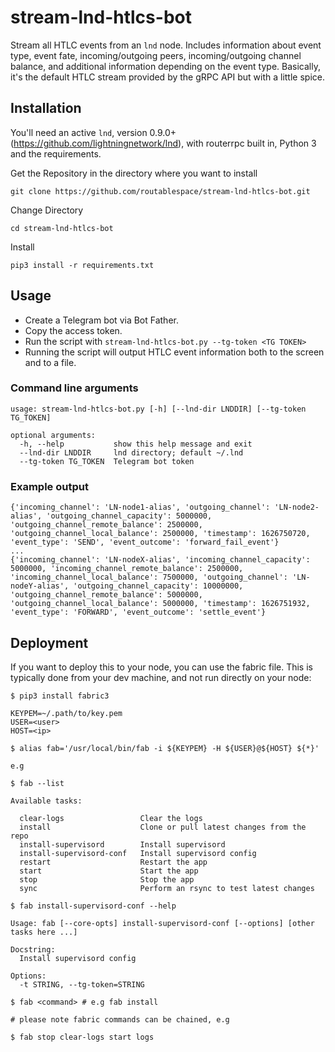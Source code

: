 # stream-lnd-htlcs-bot

Stream all HTLC events from an `lnd` node. Includes information about event type, event fate, incoming/outgoing peers, incoming/outgoing channel balance, and additional information depending on the event type. Basically, it's the default HTLC stream provided by the gRPC API but with a little spice.

## Installation

You'll need an active `lnd`, version 0.9.0+ (https://github.com/lightningnetwork/lnd), with routerrpc built in, Python 3 and the requirements.

Get the Repository in the directory where you want to install
```
git clone https://github.com/routablespace/stream-lnd-htlcs-bot.git
```
Change Directory
```
cd stream-lnd-htlcs-bot
```
Install

```
pip3 install -r requirements.txt
```

## Usage

- Create a Telegram bot via Bot Father.
- Copy the access token.
- Run the script with `stream-lnd-htlcs-bot.py --tg-token <TG TOKEN>`
- Running the script will output HTLC event information both to the screen and to a file.

### Command line arguments

```
usage: stream-lnd-htlcs-bot.py [-h] [--lnd-dir LNDDIR] [--tg-token TG_TOKEN]

optional arguments:
  -h, --help           show this help message and exit
  --lnd-dir LNDDIR     lnd directory; default ~/.lnd
  --tg-token TG_TOKEN  Telegram bot token
```

### Example output

```
{'incoming_channel': 'LN-node1-alias', 'outgoing_channel': 'LN-node2-alias', 'outgoing_channel_capacity': 5000000, 'outgoing_channel_remote_balance': 2500000, 'outgoing_channel_local_balance': 2500000, 'timestamp': 1626750720, 'event_type': 'SEND', 'event_outcome': 'forward_fail_event'}
...
{'incoming_channel': 'LN-nodeX-alias', 'incoming_channel_capacity': 5000000, 'incoming_channel_remote_balance': 2500000, 'incoming_channel_local_balance': 7500000, 'outgoing_channel': 'LN-nodeY-alias', 'outgoing_channel_capacity': 10000000, 'outgoing_channel_remote_balance': 5000000, 'outgoing_channel_local_balance': 5000000, 'timestamp': 1626751932, 'event_type': 'FORWARD', 'event_outcome': 'settle_event'}
```


## Deployment

If you want to deploy this to your node, you can use the fabric file. This is typically done from your dev machine, and not run directly on your node:

```
$ pip3 install fabric3

KEYPEM=~/.path/to/key.pem
USER=<user>
HOST=<ip>

$ alias fab='/usr/local/bin/fab -i ${KEYPEM} -H ${USER}@${HOST} ${*}'

e.g

$ fab --list

Available tasks:

  clear-logs                 Clear the logs
  install                    Clone or pull latest changes from the repo
  install-supervisord        Install supervisord
  install-supervisord-conf   Install supervisord config
  restart                    Restart the app
  start                      Start the app
  stop                       Stop the app
  sync                       Perform an rsync to test latest changes

$ fab install-supervisord-conf --help

Usage: fab [--core-opts] install-supervisord-conf [--options] [other tasks here ...]

Docstring:
  Install supervisord config

Options:
  -t STRING, --tg-token=STRING

$ fab <command> # e.g fab install

# please note fabric commands can be chained, e.g

$ fab stop clear-logs start logs

```